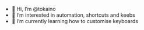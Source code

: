 - 👋 Hi, I’m @tokaino
- 👀 I’m interested in automation, shortcuts and keebs
- 🌱 I’m currently learning how to customise keyboards
